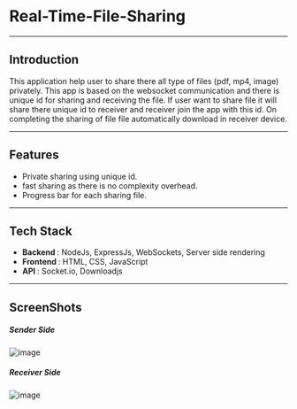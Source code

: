 # Real-Time-File-Sharing
--- ---

## Introduction
This application help user to share there all type of files (pdf, mp4, image) privately. This app is based on the websocket communication and there is unique id for sharing and receiving the file.
If user want to share file it will share there unique id to receiver and receiver join the app with this id.
On completing the sharing of file file automatically download in receiver device.
--- ---

## Features
- Private sharing using unique id.
- fast sharing as there is no complexity overhead.
- Progress bar for each sharing file.
-- --

## Tech Stack
- <b> Backend </b>: NodeJs, ExpressJs, WebSockets, Server side rendering
- <b> Frontend </b>: HTML, CSS, JavaScript
- <b> API </b>: Socket.io, Downloadjs
-- --

## ScreenShots
##### Sender Side
 ![image](https://github.com/Roshankrshah/Real-Time-File-Sharing/assets/91787844/5d403974-8fe8-4755-a976-b1143807e507)


  ##### Receiver Side
 ![image](https://github.com/Roshankrshah/Real-Time-File-Sharing/assets/91787844/7542a47e-272a-40ae-b1d0-c7000274fe21)



